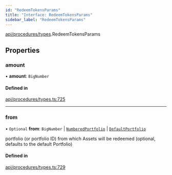 ```yaml
---
id: "RedeemTokensParams"
title: "Interface: RedeemTokensParams"
sidebar_label: "RedeemTokensParams"
---
```


[api/procedures/types](../../../../../modules/API/Procedures/Types/Types.md).RedeemTokensParams

## Properties

### amount

• **amount**: `BigNumber`

#### Defined in

[api/procedures/types.ts:725](https://github.com/PolymeshAssociation/polymesh-sdk/blob/968f8d70c/src/api/procedures/types.ts#L725)

___

### from

• `Optional` **from**: `BigNumber` \| [`NumberedPortfolio`](../../../../../classes/API/Entities/NumberedPortfolio/NumberedPortfolio.md) \| [`DefaultPortfolio`](../../../../../classes/API/Entities/DefaultPortfolio/DefaultPortfolio.md)

portfolio (or portfolio ID) from which Assets will be redeemed (optional, defaults to the default Portfolio)

#### Defined in

[api/procedures/types.ts:729](https://github.com/PolymeshAssociation/polymesh-sdk/blob/968f8d70c/src/api/procedures/types.ts#L729)
